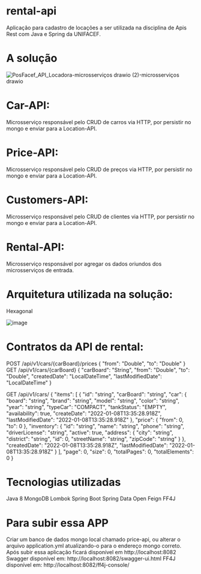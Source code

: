 # rental-api
Aplicação para cadastro de locações a ser utilizada na disciplina de Apis Rest com Java e Spring da UNIFACEF.

# A solução

![PosFacef_API_Locadora-microsserviços drawio (2)-microsserviços drawio](https://user-images.githubusercontent.com/64381101/148108906-9786a8c2-7470-447d-8b67-c461020b0d75.png)



# Car-API:

Microsserviço responsável pelo CRUD de carros via HTTP, por persistir no mongo e enviar para a Location-API.

# Price-API:

Microsserviço responsável pelo CRUD de preços via HTTP, por persistir no mongo e enviar para a Location-API.

# Customers-API:

Microsserviço responsável pelo CRUD de clientes via HTTP, por persistir no mongo e enviar para a Location-API.

# Rental-API:

Microsserviço responsável por agregar os dados oriundos dos microsserviços de entrada.

# Arquitetura utilizada na solução:

Hexagonal

![image](https://user-images.githubusercontent.com/64381101/145391252-c6f74a82-2a81-4ef0-9aa2-8ba86a38cd75.png)

# Contratos da API de rental:

POST /api/v1/cars/{carBoard}/prices
{
  "from": "Double",
  "to": "Double"
}
GET /api/v1/cars/{carBoard}
{
  "carBoard": "String",
  "from": "Double",
  "to": "Double",
  "createdDate": "LocalDateTime",
  "lastModifiedDate": "LocalDateTime"
}

GET /api/v1/cars/
{
  "items": [
    {
      "id": "string",
      "carBoard": "string",
      "car": {
        "board": "string",
        "brand": "string",
        "model": "string",
        "color": "string",
        "year": "string",
        "typeCar": "COMPACT",
        "tankStatus": "EMPTY",
        "availability": true,
        "createDate": "2022-01-08T13:35:28.918Z",
        "lastModifiedDate": "2022-01-08T13:35:28.918Z"
      },
      "price": {
        "from": 0,
        "to": 0
      },
      "inventory": {
        "id": "string",
        "name": "string",
        "phone": "string",
        "driverLicense": "string",
        "active": true,
        "address": {
          "city": "string",
          "district": "string",
          "id": 0,
          "streetName": "string",
          "zipCode": "string"
        }
      },
      "createdDate": "2022-01-08T13:35:28.918Z",
      "lastModifiedDate": "2022-01-08T13:35:28.918Z"
    }
  ],
  "page": 0,
  "size": 0,
  "totalPages": 0,
  "totalElements": 0
}



# Tecnologias utilizadas
Java 8
MongoDB
Lombok
Spring Boot
Spring Data
Open Feign
FF4J


# Para subir essa APP
Criar um banco de dados mongo local chamado price-api, ou alterar o arquivo application.yml atualizando-o para o endereço mongo correto.
Após subir essa aplicação ficará disponível em http://localhost:8082
Swagger disponível em: http://localhost:8082/swagger-ui.html
FF4J disponível em: http://localhost:8082/ff4j-console/
